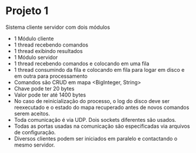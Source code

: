 # Projeto 1
Sistema cliente servidor com dois módulos

* 1 Módulo cliente
* 1 thread recebendo comandos
* 1 thread exibindo resultados
* 1 Módulo servidor
* 1 thread recebendo comandos e colocando em uma fila
* 1 thread consumindo da fila e colocando em fila para logar em disco e em outra para processamento
* Comandos são CRUD em mapa <BigInteger, String>
* Chave pode ter 20 bytes
* Valor pode ter até 1400 bytes
* No caso de reinicialização do processo, o log do disco deve ser reexecutado e o estado do mapa recuperado antes de novos comandos serem aceitos.
* Toda comunicação é via UDP. Dois sockets diferentes são usados.
* Todas as portas usadas na comunicação são especificadas via arquivos de configuração.
* Diversos clientes podem ser iniciados em paralelo e contactando o mesmo servidor.